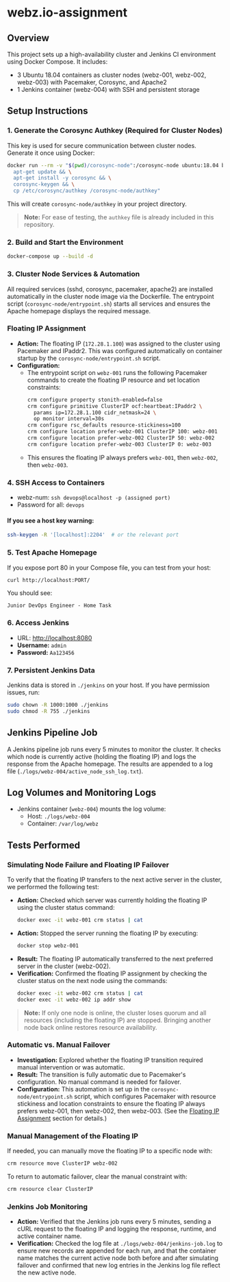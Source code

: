 # webz.io-assignment

## Overview
This project sets up a high-availability cluster and Jenkins CI environment using Docker Compose. It includes:
- 3 Ubuntu 18.04 containers as cluster nodes (webz-001, webz-002, webz-003) with Pacemaker, Corosync, and Apache2
- 1 Jenkins container (webz-004) with SSH and persistent storage

## Setup Instructions

### 1. Generate the Corosync Authkey (Required for Cluster Nodes)
This key is used for secure communication between cluster nodes. Generate it once using Docker:
```sh
docker run --rm -v "$(pwd)/corosync-node":/corosync-node ubuntu:18.04 bash -c "\
  apt-get update && \
  apt-get install -y corosync && \
  corosync-keygen && \
  cp /etc/corosync/authkey /corosync-node/authkey"
```
This will create `corosync-node/authkey` in your project directory.

> **Note:** For ease of testing, the `authkey` file is already included in this repository.

### 2. Build and Start the Environment
```sh
docker-compose up --build -d
```

### 3. Cluster Node Services & Automation
All required services (sshd, corosync, pacemaker, apache2) are installed automatically in the cluster node image via the Dockerfile. The entrypoint script (`corosync-node/entrypoint.sh`) starts all services and ensures the Apache homepage displays the required message.

### Floating IP Assignment
- **Action:** The floating IP (`172.28.1.100`) was assigned to the cluster using Pacemaker and IPaddr2. This was configured automatically on container startup by the `corosync-node/entrypoint.sh` script.
- **Configuration:**
  - The entrypoint script on `webz-001` runs the following Pacemaker commands to create the floating IP resource and set location constraints:
    ```sh
    crm configure property stonith-enabled=false
    crm configure primitive ClusterIP ocf:heartbeat:IPaddr2 \
      params ip=172.28.1.100 cidr_netmask=24 \
      op monitor interval=30s
    crm configure rsc_defaults resource-stickiness=100
    crm configure location prefer-webz-001 ClusterIP 100: webz-001
    crm configure location prefer-webz-002 ClusterIP 50: webz-002
    crm configure location prefer-webz-003 ClusterIP 0: webz-003
    ```
  - This ensures the floating IP always prefers `webz-001`, then `webz-002`, then `webz-003`.

### 4. SSH Access to Containers
- webz-num: `ssh devops@localhost -p (assigned port)`
- Password for all: `devops`

#### If you see a host key warning:
```sh
ssh-keygen -R '[localhost]:2204'  # or the relevant port
```

### 5. Test Apache Homepage
If you expose port 80 in your Compose file, you can test from your host:
```sh
curl http://localhost:PORT/
```
You should see:
```
Junior DevOps Engineer - Home Task
```

### 6. Access Jenkins
- URL: [http://localhost:8080](http://localhost:8080)
- **Username:** `admin`
- **Password:** `Aa123456`

### 7. Persistent Jenkins Data
Jenkins data is stored in `./jenkins` on your host. If you have permission issues, run:
```sh
sudo chown -R 1000:1000 ./jenkins
sudo chmod -R 755 ./jenkins
```

## Jenkins Pipeline Job

A Jenkins pipeline job runs every 5 minutes to monitor the cluster. It checks which node is currently active (holding the floating IP) and logs the response from the Apache homepage. The results are appended to a log file (`./logs/webz-004/active_node_ssh_log.txt`).

## Log Volumes and Monitoring Logs
- Jenkins container (`webz-004`) mounts the log volume:
  - Host: `./logs/webz-004`
  - Container: `/var/log/webz`


## Tests Performed

### Simulating Node Failure and Floating IP Failover
To verify that the floating IP transfers to the next active server in the cluster, we performed the following test:
- **Action:** Checked which server was currently holding the floating IP using the cluster status command:
  ```sh
  docker exec -it webz-001 crm status | cat
  ```
- **Action:** Stopped the server running the floating IP by executing:
  ```sh
  docker stop webz-001
  ```
- **Result:** The floating IP automatically transferred to the next preferred server in the cluster (webz-002).
- **Verification:** Confirmed the floating IP assignment by checking the cluster status on the next node using the commands:
  ```sh
  docker exec -it webz-002 crm status | cat
  docker exec -it webz-002 ip addr show
  ```

> **Note:** If only one node is online, the cluster loses quorum and all resources (including the floating IP) are stopped. Bringing another node back online restores resource availability.

### Automatic vs. Manual Failover
- **Investigation:** Explored whether the floating IP transition required manual intervention or was automatic.
- **Result:** The transition is fully automatic due to Pacemaker's configuration. No manual command is needed for failover.
- **Configuration:** This automation is set up in the `corosync-node/entrypoint.sh` script, which configures Pacemaker with resource stickiness and location constraints to ensure the floating IP always prefers webz-001, then webz-002, then webz-003. (See the [Floating IP Assignment](#floating-ip-assignment) section for details.)

### Manual Management of the Floating IP
If needed, you can manually move the floating IP to a specific node with:
```sh
crm resource move ClusterIP webz-002
```
To return to automatic failover, clear the manual constraint with:
```sh
crm resource clear ClusterIP
```

### Jenkins Job Monitoring
- **Action:** Verified that the Jenkins job runs every 5 minutes, sending a cURL request to the floating IP and logging the response, runtime, and active container name.
- **Verification:** Checked the log file at `./logs/webz-004/jenkins-job.log` to ensure new records are appended for each run, and that the container name matches the current active node both before and after simulating failover and confirmed that new log entries in the Jenkins log file reflect the new active node.


